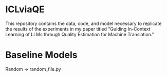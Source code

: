 # ICLviaQE
This repository contains the data, code, and model necessary to replicate the results of the experiments in my paper titled "Guiding In-Context Learning of LLMs through Quality Estimation for Machine Translation."

# Baseline Models
Random -> random_file.py
